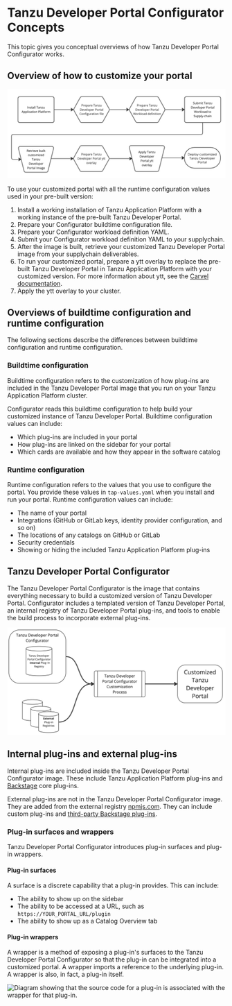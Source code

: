 # Tanzu Developer Portal Configurator Concepts

This topic gives you conceptual overviews of how Tanzu Developer Portal Configurator works.

## <a id="customize"></a> Overview of how to customize your portal

![Tanzu Developer Portal customization flowchart. It starts with installing Tanzu Application Platform and finishes with portal deployment.](images/tdp-install-flowchart.png)

To use your customized portal with all the runtime configuration values used in your pre-built
version:

1. Install a working installation of Tanzu Application Platform with a working instance of the
   pre-built Tanzu Developer Portal.
1. Prepare your Configurator buildtime configuration file.
1. Prepare your Configurator workload definition YAML.
1. Submit your Configurator workload definition YAML to your supplychain.
1. After the image is built, retrieve your customized Tanzu Developer Portal image from your
   supplychain deliverables.
1. To run your customized portal, prepare a ytt overlay to replace the pre-built Tanzu Developer Portal
   in Tanzu Application Platform with your customized version. For more information about ytt, see the
   [Carvel documentation](https://carvel.dev/ytt/).
1. Apply the ytt overlay to your cluster.

## <a id="buildtime-and-runtime"></a> Overviews of buildtime configuration and runtime configuration

The following sections describe the differences between buildtime configuration and runtime
configuration.

### <a id="buildtime"></a> Buildtime configuration

Buildtime configuration refers to the customization of how plug-ins are included in the
Tanzu Developer Portal image that you run on your Tanzu Application Platform cluster.

Configurator reads this buildtime configuration to help build your customized instance of
Tanzu Developer Portal. Buildtime configuration values can include:

- Which plug-ins are included in your portal
- How plug-ins are linked on the sidebar for your portal
- Which cards are available and how they appear in the software catalog

### <a id="runtime"></a> Runtime configuration

Runtime configuration refers to the values that you use to configure the portal. You provide these
values in `tap-values.yaml` when you install and run your portal. Runtime configuration values can
include:

- The name of your portal
- Integrations (GitHub or GitLab keys, identity provider configuration, and so on)
- The locations of any catalogs on GitHub or GitLab
- Security credentials
- Showing or hiding the included Tanzu Application Platform plug-ins

## <a id="configurator"></a> Tanzu Developer Portal Configurator

The Tanzu Developer Portal Configurator is the image that contains everything necessary to build a
customized version of Tanzu Developer Portal. Configurator includes a templated version of Tanzu
Developer Portal, an internal registry of Tanzu Developer Portal plug-ins, and tools to enable the
build process to incorporate external plug-ins.

![Diagram of Tanzu Developer Portal Configurator, the included internal plug-in registry, and the customization process.](images/configurator-internal-external-plugins.png)

## <a id="plug-ins"></a> Internal plug-ins and external plug-ins

Internal plug-ins are included inside the Tanzu Developer Portal Configurator image.
These include Tanzu Application Platform plug-ins and [Backstage](https://backstage.io) core
plug-ins.

External plug-ins are not in the Tanzu Developer Portal Configurator image. They are
added from the external registry [npmjs.com](https://www.npmjs.com/). They can include custom
plug-ins and [third-party Backstage plug-ins](https://backstage.io/plugins/).

### <a id="surfaces-and-wrappers"></a> Plug-in surfaces and wrappers

Tanzu Developer Portal Configurator introduces plug-in surfaces and plug-in wrappers.

#### <a id="surfaces"></a> Plug-in surfaces

A surface is a discrete capability that a plug-in provides. This can include:

- The ability to show up on the sidebar
- The ability to be accessed at a URL, such as `https://YOUR_PORTAL_URL/plugin`
- The ability to show up as a Catalog Overview tab

#### <a id="wrappers"></a> Plug-in wrappers

A wrapper is a method of exposing a plug-in's surfaces to the Tanzu Developer Portal Configurator so
that the plug-in can be integrated into a customized portal. A wrapper imports a reference to the
underlying plug-in. A wrapper is also, in fact, a plug-in itself.

![Diagram showing that the source code for a plug-in is associated with the wrapper for that plug-in.](images/plugin-surfaces-and-wrappers.png)